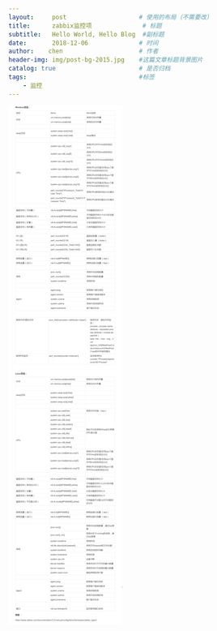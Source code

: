 ```yaml
---
layout:     post                    # 使用的布局（不需要改）
title:      zabbix监控项              # 标题 
subtitle:   Hello World, Hello Blog  #副标题
date:       2018-12-06              # 时间
author:    chen                     # 作者
header-img: img/post-bg-2015.jpg    #这篇文章标题背景图片
catalog: true                       # 是否归档
tags:                               #标签
    - 监控
---
```

![zabbix.png](/img/zabbix.png)